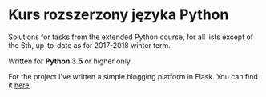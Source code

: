 # Kurs rozszerzony języka Python

Solutions for tasks from the extended Python course, for all lists except of the 6th, up-to-date as for 2017-2018 winter term.

Written for **Python 3.5** or higher only.

For the project I've written a simple blogging platform in Flask. You can find it [here](project).
